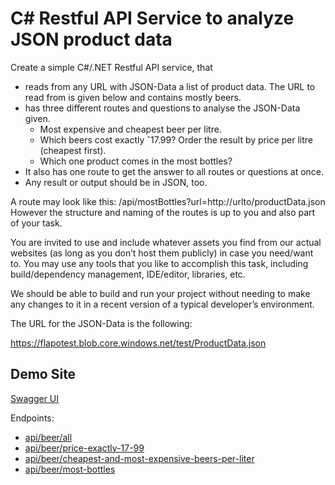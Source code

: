 # C# Restful API Service to analyze JSON product data

Create a simple C#/.NET Restful API service, that
- reads from any URL with JSON-Data a list of product data.
The URL to read from is given below and contains mostly beers.
- has three different routes and questions to analyse the JSON-Data given.
   - Most expensive and cheapest beer per litre.
   - Which beers cost exactly ˆ17.99?
Order the result by price per litre (cheapest first).
   - Which one product comes in the most bottles?
- It also has one route to get the answer to all routes or questions at once.
- Any result or output should be in JSON, too.

A route may look like this: /api/mostBottles?url=http://urlto/productData.json
However the structure and naming of the routes is up to you and also part of your task.

You are invited to use and include whatever assets you find from our actual websites (as long as you
don’t host them publicly) in case you need/want to. You may use any tools that you like to
accomplish this task, including build/dependency management, IDE/editor, libraries, etc.

We should be able to build and run your project without needing to make any changes to it in a
recent version of a typical developer’s environment.

The URL for the JSON-Data is the following:

https://flapotest.blob.core.windows.net/test/ProductData.json

## Demo Site

[Swagger UI](https://testapi20220723.azurewebsites.net/swagger/index.html)

Endpoints:

- [api/beer/all](https://testapi20220723.azurewebsites.net/api/beer/all?url=https%3A%2F%2Fflapotest.blob.core.windows.net%2Ftest%2FProductData.json)
- [api/beer/price-exactly-17-99](https://testapi20220723.azurewebsites.net/api/beer/price-exactly-17-99?url=https%3A%2F%2Fflapotest.blob.core.windows.net%2Ftest%2FProductData.json)
- [api/beer/cheapest-and-most-expensive-beers-per-liter](https://testapi20220723.azurewebsites.net/api/beer/cheapest-and-most-expensive-beers-per-liter?url=https%3A%2F%2Fflapotest.blob.core.windows.net%2Ftest%2FProductData.json)
- [api/beer/most-bottles](https://testapi20220723.azurewebsites.net/api/beer/most-bottles?url=https%3A%2F%2Fflapotest.blob.core.windows.net%2Ftest%2FProductData.json)
